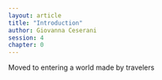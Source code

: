 ```yaml
---
layout: article
title: "Introduction"
author: Giovanna Ceserani
session: 4
chapter: 0
---
```

 Moved to entering a world made by travelers

